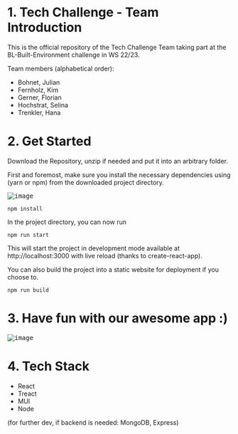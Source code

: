 # 1. Tech Challenge - Team Introduction
This is the official repository of the Tech Challenge Team taking part at the BL-Built-Environment challenge in WS 22/23.

Team members (alphabetical order):
- Bohnet, Julian
- Fernholz, Kim 
- Gerner, Florian 
- Hochstrat, Selina
- Trenkler, Hana

# 2. Get Started

Download the Repository, unzip if needed and put it into an arbitrary folder.

First and foremost, make sure you install the necessary dependencies using (yarn or npm) from the downloaded project directory.

<kbd>![image](https://user-images.githubusercontent.com/98221345/210360070-323d43ad-c938-4673-8eb4-302d27946c02.png)</kbd>


```
npm install
```

In the project directory, you can now run

```
npm run start
```

This will start the project in development mode available at http://localhost:3000 with live reload (thanks to create-react-app).

You can also build the project into a static website for deployment if you choose to.

```
npm run build
```

# 3. Have fun with our awesome app :)

<kbd>![image](https://user-images.githubusercontent.com/98221345/210361652-2439198d-b7be-4436-b3c5-b76b72bc19c0.png)</kbd>


# 4. Tech Stack
- React
- Treact 
- MUI
- Node

(for further dev, if backend is needed: MongoDB, Express)
